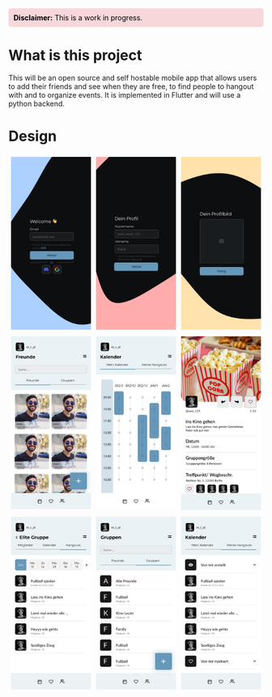 
<div style="background-color: #f8d7da; padding: 10px; border-radius: 5px; color: black;">
  <strong>Disclaimer:</strong> This is a work in progress.
</div>

# What is this project
This will be an open source and self hostable mobile app that allows users to add their friends and see when they are free, to find people to hangout with and to organize events. It is implemented in Flutter and will use a python backend.

# Design

<div style="display: flex; flex-wrap: wrap;">
  <div style="flex: 1 1 30%; padding: 5px;">
    <img src="./documentation/mockups/signin1.jpg" style="width: 100%;">
  </div>
  <div style="flex: 1 1 30%; padding: 5px;">
    <img src="./documentation/mockups/signin2.jpg" style="width: 100%;">
  </div>
  <div style="flex: 1 1 30%; padding: 5px;">
    <img src="./documentation/mockups/signin3.jpg" style="width: 100%;">
  </div>
  <div style="flex: 1 1 30%; padding: 5px;">
    <img src="./documentation/mockups/Freunde.jpg" style="width: 100%;">
  </div>
  <div style="flex: 1 1 30%; padding: 5px;">
    <img src="./documentation/mockups/Calendar.jpg" style="width: 100%;">
  </div>
  <div style="flex: 1 1 30%; padding: 5px;">
    <img src="./documentation/mockups/hangouts.jpg" style="width: 100%;">
  </div>
  <div style="flex: 1 1 30%; padding: 5px;">
    <img src="./documentation/mockups/groupdetail.jpg" style="width: 100%;">
  </div>
  <div style="flex: 1 1 30%; padding: 5px;">
    <img src="./documentation/mockups/groups.jpg" style="width: 100%;">
  </div>
  <div style="flex: 1 1 30%; padding: 5px;">
    <img src="./documentation/mockups/My%20Hangouts.jpg" style="width: 100%;">
  </div>
</div>